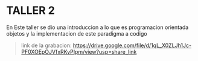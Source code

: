 # TALLER 2

En Este taller se dio una introduccion a lo que es programacion orientada objetos y la implementacion de este paradigma a codigo

>link de la grabacion: https://drive.google.com/file/d/1qL_X0ZLJh1Jc-PF0XOEpOJVfxRKvPIpm/view?usp=share_link
